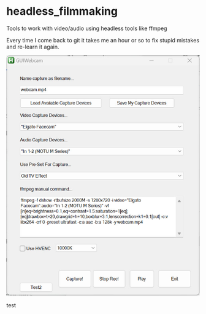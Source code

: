 # headless_filmmaking
Tools to work with video/audio using headless tools like ffmpeg

Every time I come back to git it takes me an hour or so to fix stupid mistakes and re-learn it again.

![GUI_webcam](images/GUI_webcam.jpg)



test
